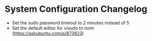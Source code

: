 # System Configuration Changelog

- Set the sudo password timeout to 2 minutes instead of 5
- Set the default editor for visudo to nvim (https://askubuntu.com/a/873823)
